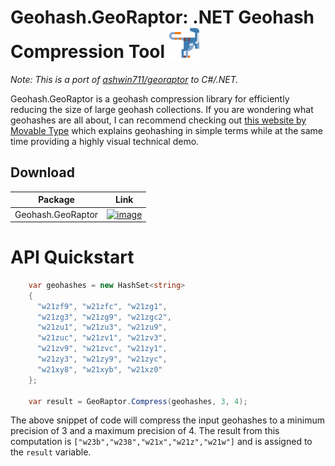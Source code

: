 # Geohash.GeoRaptor: .NET Geohash Compression Tool <img src="https://raw.githubusercontent.com/andrerav/Geohash.GeoRaptor/main/media/logo/logo.png" width="48">
_Note: This is a port of [ashwin711/georaptor](https://github.com/ashwin711/georaptor) to C#/.NET._

Geohash.GeoRaptor is a geohash compression library for efficiently reducing the size of large geohash collections. If you are wondering what geohashes are all about, I can recommend checking out [this website by Movable Type](https://www.movable-type.co.uk/scripts/geohash.html) which explains geohashing in simple terms while at the same time providing a highly visual technical demo.

## Download
| Package | Link |
| ------- | ---- | 
| Geohash.GeoRaptor | [![image](https://img.shields.io/nuget/v/Geohash.GeoRaptor.svg)](https://www.nuget.org/packages/Geohash.GeoRaptor/) |

# API Quickstart
```csharp
    var geohashes = new HashSet<string>
    {
      "w21zf9", "w21zfc", "w21zg1",
      "w21zg3", "w21zg9", "w21zgc2",
      "w21zu1", "w21zu3", "w21zu9",
      "w21zuc", "w21zv1", "w21zv3",
      "w21zv9", "w21zvc", "w21zy1",
      "w21zy3", "w21zy9", "w21zyc",
      "w21xy8", "w21xyb", "w21xz0"
    };

    var result = GeoRaptor.Compress(geohashes, 3, 4);
```
The above snippet of code will compress the input geohashes to a minimum precision of 3 and a maximum precision of 4. The result from this computation is `["w23b","w238","w21x","w21z","w21w"]` and is assigned to the `result` variable. 


